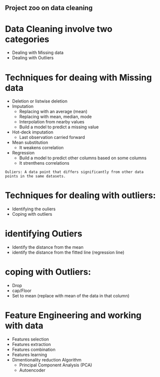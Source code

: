 ## Project zoo on data cleaning

# Data Cleaning involve two categories

- Dealing with Missing data
- Dealing with Outliers

# Techniques for deaing with Missing data

- Deletion or listwise deletion
- Imputation
  - Replacing with an average (mean)
  - Replacing with mean, median, mode
  - Interpolation from nearby values
  - Build a model to predict a missing value
- Hot-deck imputation
  - Last observation carried forward
- Mean substitution
  - It weakens correlation
- Regression
  - Build a model to predict other columns based on some columns
  - It strenthens correlations

`Ouliers: A data point that differs significantly from other data points in the same datasets.`

# Techniques for dealing with outliers:

- Identifying the ouliers
- Coping with outliers

# identifying Outiers

- Identify the distance from the mean
- identify the distance from the fitted line (regression line)

# coping with Outliers:

- Drop
- cap/Floor
- Set to mean (replace with mean of the data in that column)

# Feature Engineering and working with data

- Features selection
- Features extraction
- Features combination
- Features learning
- Dimentionality reduction Algorithm
  - Principal Component Analysis (PCA)
  - Autoencoder
